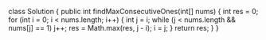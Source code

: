 class Solution {
    public int findMaxConsecutiveOnes(int[] nums) {
        int res = 0;
        for (int i = 0; i < nums.length; i++) {
            int j = i;
            while (j < nums.length && nums[j] == 1) j++;
            res = Math.max(res, j - i);
            i = j;
        }
        return res;
    }
}
